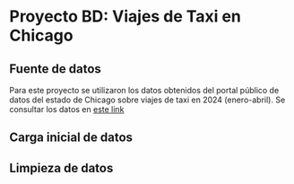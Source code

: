 # Proyecto BD: Viajes de Taxi en Chicago

## Fuente de datos
Para este proyecto se utilizaron los datos obtenidos del portal público de datos del estado de Chicago sobre viajes de taxi en 2024 (enero-abril). Se consultar los datos en [este link](https://data.cityofchicago.org/Transportation/Taxi-Trips-2024-/ajtu-isnz/about_data)

## Carga inicial de datos


## Limpieza de datos
